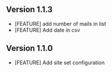 ## Version 1.1.3
- [FEATURE] add number of mails in list
- [FEATURE] Add date in csv


## Version 1.1.0
- [FEATURE] Add site set configuration